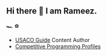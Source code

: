 ## Hi there 👋 I am Rameez.
🏎 ⚽

- [USACO Guide](https://usaco.guide/) Content Author
- [Competitive Programming Profiles](https://codolio.com/profile/S%C5%8Dsuke)
